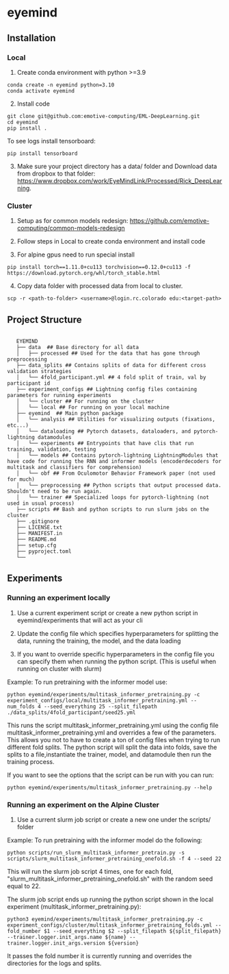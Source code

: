 # eyemind


## Installation

### Local
1. Create conda environment with python >=3.9
```
conda create -n eyemind python=3.10
conda activate eyemind
```
2. Install code

```
git clone git@github.com:emotive-computing/EML-DeepLearning.git
cd eyemind
pip install .
```
To see logs install tensorboard:
```
pip install tensorboard
```

3. Make sure your project directory has a data/ folder and Download data from dropbox to that folder: https://www.dropbox.com/work/EyeMindLink/Processed/Rick_DeepLearning.

### Cluster

1. Setup as for common models redesign: https://github.com/emotive-computing/common-models-redesign 

2. Follow steps in Local to create conda environment and install code

3. For alpine gpus need to run special install

```
pip install torch==1.11.0+cu113 torchvision==0.12.0+cu113 -f https://download.pytorch.org/whl/torch_stable.html
```

4. Copy data folder with processed data from local to cluster. 
```
scp -r <path-to-folder> <username>@login.rc.colorado edu:<target-path>
```

## Project Structure


```
   
   EYEMIND
   ├── data  ## Base directory for all data
   │   ├── processed ## Used for the data that has gone through preprocessing
   ├── data_splits ## Contains splits of data for different cross validation strategies
   │   └── 4fold_participant.yml ## 4 fold split of train, val by participant id
   ├── experiment_configs ## Lightning config files containing parameters for running experiments
   │   └── cluster ## For running on the cluster
   │   └── local ## For running on your local machine   
   ├── eyemind  ## Main python package
   │   └── analysis ## Utilities for visualizing outputs (fixations, etc...)
   │   └── dataloading ## Pytorch datasets, dataloaders, and pytorch-lightning datamodules
   │   └── experiments ## Entrypoints that have clis that run training, validation, testing
   │   └── models ## Contains pytorch-lightning LightningModules that have code for running the RNN and informer models (encoderdecoders for multitask and classifiers for comprehension)
   │   └── obf ## From Oculomotor Behavior Framework paper (not used for much)
   │   └── preprocessing ## Python scripts that output processed data. Shouldn't need to be run again.
   │   └── trainer ## Specialized loops for pytorch-lightning (not used in usual process)
   ├── scripts ## Bash and python scripts to run slurm jobs on the cluster   
   ├── .gitignore
   ├── LICENSE.txt
   ├── MANIFEST.in
   ├── README.md
   ├── setup.cfg
   ├── pyproject.toml
   └── 

```

## Experiments

### Running an experiment locally

1. Use a current experiment script or create a new python script in eyemind/experiments that will act as your cli

2. Update the config file which specifies hyperparameters for splitting the data, running the training, the model, and the data loading

3. If you want to override specific hyperparameters in the config file you can specify them when running the python script. (This is useful when running on cluster with slurm)

Example: To run pretraining with the informer model use: 
```
python eyemind/experiments/multitask_informer_pretraining.py -c experiment_configs/local/multitask_informer_pretraining.yml --num_folds 4 --seed_everything 25 --split_filepath ./data_splits/4fold_participant/seed25.yml
```

This runs the script multitask_informer_pretraining.yml using the config file multitask_informer_pretraining.yml and overrides a few of the parameters. This allows you not to have to create a ton of config files when trying to run different fold splits.  The python script will split the data into folds, save the splits to a file,instantiate the trainer, model, and datamodule then run the training process.

If you want to see the options that the script can be run with you can run:

```
python eyemind/experiments/multitask_informer_pretraining.py --help 
```

### Running an experiment on the Alpine Cluster

1. Use a current slurm job script or create a new one under the scripts/ folder

Example:
 To run pretraining with the informer model do the following:

```
python scripts/run_slurm_multitask_informer_pretrain.py -s scripts/slurm_multitask_informer_pretraining_onefold.sh -f 4 --seed 22
```
 This will run the slurm job script 4 times, one for each fold, "slurm_multitask_informer_pretraining_onefold.sh" with the random seed equal to 22. 

 The slurm job script ends up running the python script shown in the local experiment (multitask_informer_pretraining.py):
 ```
 python3 eyemind/experiments/multitask_informer_pretraining.py -c experiment_configs/cluster/multitask_informer_pretraining_folds.yml --fold_number $1 --seed_everything $2 --split_filepath ${split_filepath} --trainer.logger.init_args.name ${name} --trainer.logger.init_args.version ${version}
 ```

 It passes the fold number it is currently running and overrides the directories for the logs and splits.